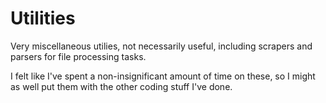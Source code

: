 # Utilities

Very miscellaneous utilies, not necessarily useful, including scrapers and parsers for file processing tasks.

I felt like I've spent a non-insignificant amount of time on these, so I might as well put them with the other coding stuff I've done.
